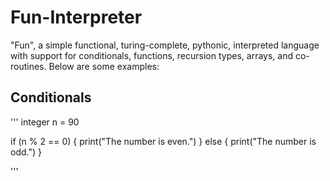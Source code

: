 # Fun-Interpreter

"Fun", a simple functional, turing-complete, pythonic, interpreted language with support for conditionals, functions, recursion types, arrays, and co-routines. Below are some examples:

## Conditionals
'''
integer n = 90

if (n % 2 == 0) {
    print("The number is even.")
} else {
    print("The number is odd.")
}

'''
